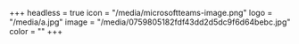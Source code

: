 +++
headless = true
icon = "/media/microsoftteams-image.png"
logo = "/media/a.jpg"
image = "/media/0759805182fdf43dd2d5dc9f6d64bebc.jpg"
color = ""
+++
